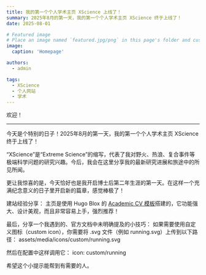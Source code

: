 ```yaml
---
title: 我的第一个个人学术主页 XScience 上线了！
summary: 2025年8月的第一天，我的第一个个人学术主页 XScience 终于上线了！
date: 2025-08-01

# Featured image
# Place an image named `featured.jpg/png` in this page's folder and customize its options here.
image:
  caption: 'Homepage'

authors:
  - admin

tags:
  - XScience
  - 个人网站
  - 学术
---
```


欢迎！

------

今天是个特别的日子！2025年8月的第一天，我的第一个个人学术主页 XScience 终于上线了！

“XScience”是“Extreme Science”的缩写，代表了我对野火、热浪、复合事件等极端科学问题的研究兴趣。今后，我会在这里分享我的最新研究进展和旅途中的所见所闻。

更让我惊喜的是，今天恰好也是我开启博士后第二年生涯的第一天。在这样一个充满纪念意义的日子里开启新的篇章，感觉棒极了！

建站经验分享：
主页是使用 Hugo Blox 的 [Academic CV 模板](https://hugoblox.com/templates/details/academic-cv/)搭建的，它功能强大、设计美观，而且非常容易上手，强烈推荐！

最后，分享一个我遇到的、官方文档中未明确提及的小技巧：
如果需要使用自定义图标（custom icon），你需要将 .svg 文件（例如 running.svg）上传到以下路径：
assets/media/icons/custom/running.svg

然后在配置中这样调用它：
icon: custom/running

希望这个小提示能帮到有需要的人。

